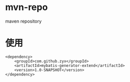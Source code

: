 # mvn-repo
maven repository

# 使用
```
<dependency>
    <groupId>com.github.zyx</groupId>
    <artifactId>mybatis-generator-extend</artifactId>
    <version>1.0-SNAPSHOT</version>
</dependency>
```

